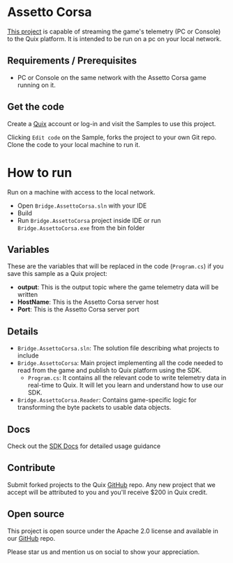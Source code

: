 # Assetto Corsa

[This project](https://github.com/quixio/quix-samples/tree/main/csharp/advanced/Bridge.AssettoCorsa) is capable of streaming the game's telemetry (PC or Console) to the Quix platform. It is intended to be run on a pc on your local network.

## Requirements / Prerequisites

 - PC or Console on the same network with the Assetto Corsa game running on it.

## Get the code

Create a [Quix](https://portal.platform.quix.ai/self-sign-up?xlink=github) account or log-in and visit the Samples to use this project.

Clicking `Edit code` on the Sample, forks the project to your own Git repo. Clone the code to your local machine to run it.

# How to run

Run on a machine with access to the local network.

- Open `Bridge.AssettoCorsa.sln` with your IDE
- Build
- Run `Bridge.AssettoCorsa` project inside IDE or run `Bridge.AssettoCorsa.exe` from the bin folder

## Variables

These are the variables that will be replaced in the code (`Program.cs`) if you save this sample as a Quix project:

- **output**: This is the output topic where the game telemetry data will be written
- **HostName**: This is the Assetto Corsa server host
- **Port**: This is the Assetto Corsa server port

## Details

- `Bridge.AssettoCorsa.sln`: The solution file describing what projects to include
- `Bridge.AssettoCorsa`: Main project implementing all the code needed to read from the game and publish to Quix platform using the SDK. 
  - `Program.cs`: It contains all the relevant code to write telemetry data in real-time to Quix. It will let you learn and understand how to use our SDK.
- `Bridge.AssettoCorsa.Reader`: Contains game-specific logic for transforming the byte packets to usable data objects.

## Docs

Check out the [SDK Docs](https://docs.quix.io/sdk-intro.html) for detailed usage guidance

## Contribute

Submit forked projects to the Quix [GitHub](https://github.com/quixio/quix-samples) repo. Any new project that we accept will be attributed to you and you'll receive $200 in Quix credit.

## Open source

This project is open source under the Apache 2.0 license and available in our [GitHub](https://github.com/quixio/quix-samples) repo.

Please star us and mention us on social to show your appreciation.